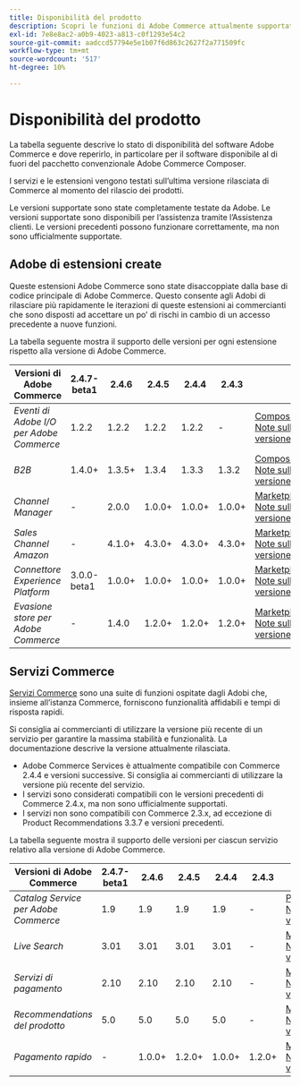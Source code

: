 ```yaml
---
title: Disponibilità del prodotto
description: Scopri le funzioni di Adobe Commerce attualmente supportate e verificane la compatibilità con specifiche versioni di Adobe Commerce.
exl-id: 7e8e8ac2-a0b9-4023-a813-c0f1293e54c2
source-git-commit: aadccd57794e5e1b07f6d863c2627f2a771509fc
workflow-type: tm+mt
source-wordcount: '517'
ht-degree: 10%

---
```


# Disponibilità del prodotto

La tabella seguente descrive lo stato di disponibilità del software Adobe Commerce e dove reperirlo, in particolare per il software disponibile al di fuori del pacchetto convenzionale Adobe Commerce Composer.

I servizi e le estensioni vengono testati sull’ultima versione rilasciata di Commerce al momento del rilascio dei prodotti.

Le versioni supportate sono state completamente testate da Adobe. Le versioni supportate sono disponibili per l’assistenza tramite l’Assistenza clienti. Le versioni precedenti possono funzionare correttamente, ma non sono ufficialmente supportate.

## Adobe di estensioni create

Queste estensioni Adobe Commerce sono state disaccoppiate dalla base di codice principale di Adobe Commerce. Questo consente agli Adobi di rilasciare più rapidamente le iterazioni di queste estensioni ai commercianti che sono disposti ad accettare un po’ di rischi in cambio di un accesso precedente a nuove funzioni.

La tabella seguente mostra il supporto delle versioni per ogni estensione rispetto alla versione di Adobe Commerce.

| **Versioni di Adobe Commerce** | 2.4.7-beta1 | 2.4.6 | 2.4.5 | 2.4.4 | 2.4.3 |                                                                                                                                                                                                                                          |
|----------------------------------------|-------------|--------|--------|--------|--------|------------------------------------------------------------------------------------------------------------------------------------------------------------------------------------------------------------------------------------------|
| _Eventi di Adobe I/O per Adobe Commerce_ | 1.2.2 | 1.2.2 | 1.2.2 | 1.2.2 | - | [Compositore](https://developer.adobe.com/commerce/events/get-started/installation/) <br/>[Note sulla versione](https://developer.adobe.com/commerce/events/get-started/release-notes/) |
| _B2B_ | 1.4.0+ | 1.3.5+ | 1.3.4 | 1.3.3 | 1.3.2 | [Compositore](https://experienceleague.adobe.com/docs/commerce-admin/b2b/install.html) <br/> [Note sulla versione](https://experienceleague.adobe.com/docs/commerce-admin/b2b/release-notes.html) |
| _Channel Manager_ | - | 2.0.0 | 1.0.0+ | 1.0.0+ | 1.0.0+ | [Marketplace](https://commercemarketplace.adobe.com/magento-channel-manager.html)<br/> [Note sulla versione](https://experienceleague.adobe.com/docs/commerce-channels/channel-manager/release-notes.html) |
| _Sales Channel Amazon_ | - | 4.1.0+ | 4.3.0+ | 4.3.0+ | 4.3.0+ | [Marketplace](https://commercemarketplace.adobe.com/magento-module-amazon.html)<br/> [Note sulla versione](https://experienceleague.adobe.com/docs/commerce-channels/amazon/release-notes.html) |
| _Connettore Experience Platform_ | 3.0.0-beta1 | 1.0.0+ | 1.0.0+ | 1.0.0+ | 1.0.0+ | [Marketplace](https://commercemarketplace.adobe.com/magento-experience-platform-connector.html)<br/>[Note sulla versione](https://experienceleague.adobe.com/docs/commerce-merchant-services/experience-platform-connector/release-notes.html) |
| _Evasione store per Adobe Commerce_ | - | 1.4.0 | 1.2.0+ | 1.2.0+ | 1.2.0+ | [Marketplace](https://commercemarketplace.adobe.com/store-fulfillment-magento-walmart.html)<br/> [Note sulla versione](https://experienceleague.adobe.com/docs/commerce-merchant-services/store-fulfillment/release-notes.html) |

## Servizi Commerce

[Servizi Commerce](https://experienceleague.adobe.com/docs/commerce-merchant-services/user-guides/home.html) sono una suite di funzioni ospitate dagli Adobi che, insieme all’istanza Commerce, forniscono funzionalità affidabili e tempi di risposta rapidi.

Si consiglia ai commercianti di utilizzare la versione più recente di un servizio per garantire la massima stabilità e funzionalità. La documentazione descrive la versione attualmente rilasciata.

* Adobe Commerce Services è attualmente compatibile con Commerce 2.4.4 e versioni successive. Si consiglia ai commercianti di utilizzare la versione più recente del servizio.
* I servizi sono considerati compatibili con le versioni precedenti di Commerce 2.4.x, ma non sono ufficialmente supportati.
* I servizi non sono compatibili con Commerce 2.3.x, ad eccezione di Product Recommendations 3.3.7 e versioni precedenti.

La tabella seguente mostra il supporto delle versioni per ciascun servizio relativo alla versione di Adobe Commerce.

| **Versioni di Adobe Commerce** | 2.4.7-beta1 | 2.4.6 | 2.4.5 | 2.4.4 | 2.4.3 |                                                                                                                                                                                                                                                |
|--------------------------------------|-------------|--------|--------|--------|--------|------------------------------------------------------------------------------------------------------------------------------------------------------------------------------------------------------------------------------------------------|
| _Catalog Service per Adobe Commerce_ | 1.9 | 1.9 | 1.9 | 1.9 | - | [Panoramica](https://experienceleague.adobe.com/docs/commerce-merchant-services/catalog-service/guide-overview.html)<br/> [Note sulla versione](https://experienceleague.adobe.com/docs/commerce-merchant-services/catalog-service/release-notes.html) |
| _Live Search_ | 3.01 | 3.01 | 3.01 | 3.01 | - | [Marketplace](https://commercemarketplace.adobe.com/magento-live-search.html)<br/>[Note sulla versione](https://experienceleague.adobe.com/docs/commerce-merchant-services/live-search/release-notes.html) |
| _Servizi di pagamento_ | 2.10 | 2.10 | 2.10 | 2.10 | - | [Marketplace](https://commercemarketplace.adobe.com/magento-payment-services.html)<br/> [Note sulla versione](https://commercemarketplace.adobe.com/magento-payment-services.html) |
| _Recommendations del prodotto_ | 5.0 | 5.0 | 5.0 | 5.0 | - | [Marketplace](https://commercemarketplace.adobe.com/magento-product-recommendations.html)<br/> [Note sulla versione](https://experienceleague.adobe.com/docs/commerce-merchant-services/product-recommendations/release-notes.html) |
| _Pagamento rapido_ | - | 1.0.0+ | 1.2.0+ | 1.0.0+ | 1.2.0+ | [Marketplace](https://commercemarketplace.adobe.com/magento-quick-checkout.html)<br/> [Note sulla versione](https://experienceleague.adobe.com/docs/commerce-merchant-services/product-recommendations/release-notes.html) |
